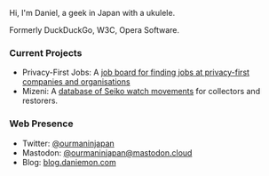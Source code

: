 Hi, I'm Daniel, a geek in Japan with a ukulele.

Formerly DuckDuckGo, W3C, Opera Software.

### Current Projects

* Privacy-First Jobs: A [job board for finding jobs at privacy-first companies and organisations](https://privacyfirstjobs.com)
* Mizeni: A [database of Seiko watch movements](https://mizeni.com) for collectors and restorers.

### Web Presence

* Twitter: [@ourmaninjapan](https://twitter.com/ourmaninjapan)
* Mastodon: [@ourmaninjapan@mastodon.cloud](https://mastodon.cloud/@ourmaninjapan)
* Blog: [blog.daniemon.com](https://blog.daniemon.com)




<!---
tagawa/tagawa is a ✨ special ✨ repository because its `README.md` (this file) appears on your GitHub profile.
You can click the Preview link to take a look at your changes.
--->
